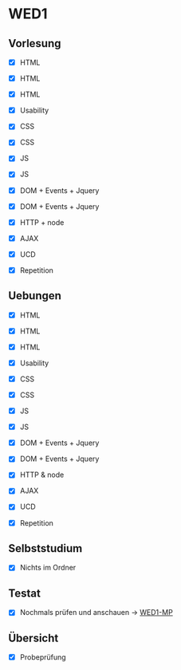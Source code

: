 # WED1

## Vorlesung

- [x] HTML
- [x] HTML
- [x] HTML
- [x] Usability
- [x] CSS
- [x] CSS
- [x] JS
- [x] JS
- [x] DOM + Events + Jquery
- [x] DOM + Events + Jquery
- [x] HTTP + node
- [x] AJAX
- [x] UCD
- [x] Repetition



## Uebungen

- [x] HTML
- [x] HTML
- [x] HTML
- [x] Usability
- [x] CSS
- [x] CSS
- [x] JS
- [x] JS
- [x] DOM + Events + Jquery
- [x] DOM + Events + Jquery
- [x] HTTP & node
- [x] AJAX
- [x] UCD
- [x] Repetition


## Selbststudium

- [x] Nichts im Ordner

## Testat
- [x] Nochmals prüfen und anschauen -> [WED1-MP](https://github.com/HSR-FS2016/WED1-MP)

## Übersicht
- [x] Probeprüfung
